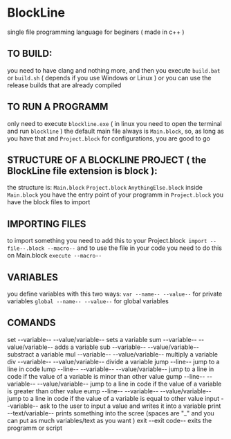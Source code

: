 # BlockLine
single file programming language for beginers ( made in c++ )

## TO BUILD:
you need to have clang and nothing more, and then you execute `build.bat` or `build.sh` ( depends if you use Windows or Linux )
or you can use the release builds that are already compiled

## TO RUN A PROGRAMM
only need to execute `blockline.exe` ( in linux you need to open the terminal and run `blockline` )
the default main file always is `Main.block`, so, as long as you have that and `Project.block` for
configurations, you are good to go

## STRUCTURE OF A BLOCKLINE PROJECT ( the BlockLine file extension is block ):
the structure is:
`Main.block`
`Project.block`
`AnythingElse.block`
inside `Main.block` you have the entry point of your programm
in `Project.block` you have the block files to import

## IMPORTING FILES
to import something you need to add this to your Project.block`
import --file--.block --macro--`
and to use the file in your code you need to do this on Main.block
`execute --macro--`

## VARIABLES
you define variables with this two ways:
`var --name-- --value--` for private variables
`global --name-- --value--` for global variables

## COMANDS
set --variable-- --value/variable--                sets a variable
sum --variable-- --value/variable--                adds a variable
sub --variable-- --value/variable--                substract a variable
mul --variable-- --value/variable--                multiply a variable
div --variable-- --value/variable--                divide a variable
jump --line--                                      jump to a line in code
lump --line-- --variable-- --value/variable--      jump to a line in code if the value of a variable is minor than other value
gump --line-- --variable-- --value/variable--      jump to a line in code if the value of a variable is greater than other value 
eump --line-- --variable-- --value/variable--      jump to a line in code if the value of a variable is equal to other value
input --variable--                                 ask to the user to input a value and writes it into a variable
print --text/variable--                            prints something into the scree (spaces are "_" and you can put as much variables/text as you want )
exit --exit code--                                 exits the programm or script
